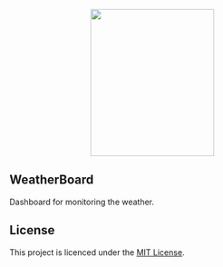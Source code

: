 <p align="center">
  <img width="218" height="259" src="https://github.com/soaple/stickyboard/blob/master/src/static/image/StickyBoard_logo.png?raw=true">
</p>

## WeatherBoard

Dashboard for monitoring the weather.

## License

This project is licenced under the [MIT License](http://opensource.org/licenses/mit-license.html).

